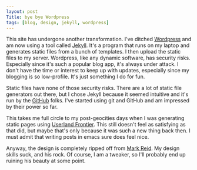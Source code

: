 ```yaml
---
layout: post
Title: bye bye Wordpress
tags: [blog, design, jekyll, wordpress]
---
```

This site has undergone another transformation. I've ditched [Wordpress](http://wordpress.org) and am now using a tool called [Jekyll](http://github.com/mojombo/jekyll). It's a program that runs on my laptop and generates static files from a bunch of templates. I then upload the static files to my server. Wordpress, like any dynamic software, has security risks. Especially since it's such a popular blog app, it's always under attack. I don't have the time or interest to keep up with updates, especially since my blogging is so low-profile. It's just something I do for fun. 

Static files have none of those security risks. There are a lot of static file generators out there, but I chose Jekyll because it seemed intuitive and it's run by the [GitHub](http://github.com) folks. I've started using git and GitHub and am impressed by their power so far.

This takes me full circle to my post-geocities days when I was generating static pages using [Userland Frontier](http://frontier.userland.com/). This still doesn't feel as satisfying as that did, but maybe that's only because it was such a new thing back then. I must admit that writing posts in emacs sure does feel nice.

Anyway, the design is completely ripped off from [Mark Reid](http://mark.reid.name). My design skills suck, and his rock. Of course, I am a tweaker, so I'll probably end up ruining his beauty at some point.

